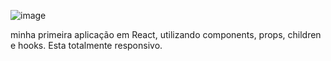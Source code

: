 ![image](https://user-images.githubusercontent.com/40778394/189753093-7af7a171-0b56-423b-bdda-ba6074965b96.png)

minha primeira aplicação em React, utilizando components, props, children e hooks. Esta totalmente responsivo.
